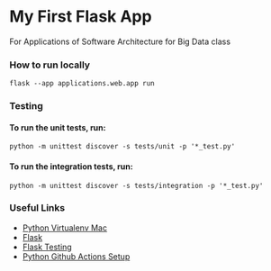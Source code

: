 # My First Flask App
For Applications of Software Architecture for Big Data class

### How to run locally
`flask --app applications.web.app run`

### Testing
#### To run the unit tests, run:
`python -m unittest discover -s tests/unit -p '*_test.py'`
#### To run the integration tests, run:
`python -m unittest discover -s tests/integration -p '*_test.py'`

### Useful Links
- [Python Virtualenv Mac](https://gist.github.com/pandafulmanda/730a9355e088a9970b18275cb9eadef3)
- [Flask](https://flask.palletsprojects.com/en/2.3.x/)
- [Flask Testing](https://flask.palletsprojects.com/en/3.0.x/testing/)
- [Python Github Actions Setup](https://docs.github.com/en/actions/automating-builds-and-tests/building-and-testing-python)